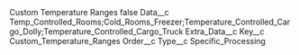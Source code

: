 <?xml version="1.0" encoding="UTF-8"?>
<CustomMetadata xmlns="http://soap.sforce.com/2006/04/metadata" xmlns:xsi="http://www.w3.org/2001/XMLSchema-instance" xmlns:xsd="http://www.w3.org/2001/XMLSchema">
    <label>Custom Temperature Ranges</label>
    <protected>false</protected>
    <values>
        <field>Data__c</field>
        <value xsi:type="xsd:string">Temp_Controlled_Rooms;Cold_Rooms_Freezer;Temperature_Controlled_Cargo_Dolly;Temperature_Controlled_Cargo_Truck</value>
    </values>
    <values>
        <field>Extra_Data__c</field>
        <value xsi:nil="true"/>
    </values>
    <values>
        <field>Key__c</field>
        <value xsi:type="xsd:string">Custom_Temperature_Ranges</value>
    </values>
    <values>
        <field>Order__c</field>
        <value xsi:nil="true"/>
    </values>
    <values>
        <field>Type__c</field>
        <value xsi:type="xsd:string">Specific_Processing</value>
    </values>
</CustomMetadata>
